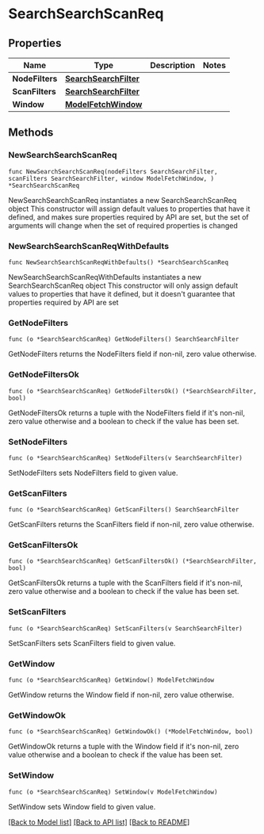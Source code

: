 # SearchSearchScanReq

## Properties

Name | Type | Description | Notes
------------ | ------------- | ------------- | -------------
**NodeFilters** | [**SearchSearchFilter**](SearchSearchFilter.md) |  | 
**ScanFilters** | [**SearchSearchFilter**](SearchSearchFilter.md) |  | 
**Window** | [**ModelFetchWindow**](ModelFetchWindow.md) |  | 

## Methods

### NewSearchSearchScanReq

`func NewSearchSearchScanReq(nodeFilters SearchSearchFilter, scanFilters SearchSearchFilter, window ModelFetchWindow, ) *SearchSearchScanReq`

NewSearchSearchScanReq instantiates a new SearchSearchScanReq object
This constructor will assign default values to properties that have it defined,
and makes sure properties required by API are set, but the set of arguments
will change when the set of required properties is changed

### NewSearchSearchScanReqWithDefaults

`func NewSearchSearchScanReqWithDefaults() *SearchSearchScanReq`

NewSearchSearchScanReqWithDefaults instantiates a new SearchSearchScanReq object
This constructor will only assign default values to properties that have it defined,
but it doesn't guarantee that properties required by API are set

### GetNodeFilters

`func (o *SearchSearchScanReq) GetNodeFilters() SearchSearchFilter`

GetNodeFilters returns the NodeFilters field if non-nil, zero value otherwise.

### GetNodeFiltersOk

`func (o *SearchSearchScanReq) GetNodeFiltersOk() (*SearchSearchFilter, bool)`

GetNodeFiltersOk returns a tuple with the NodeFilters field if it's non-nil, zero value otherwise
and a boolean to check if the value has been set.

### SetNodeFilters

`func (o *SearchSearchScanReq) SetNodeFilters(v SearchSearchFilter)`

SetNodeFilters sets NodeFilters field to given value.


### GetScanFilters

`func (o *SearchSearchScanReq) GetScanFilters() SearchSearchFilter`

GetScanFilters returns the ScanFilters field if non-nil, zero value otherwise.

### GetScanFiltersOk

`func (o *SearchSearchScanReq) GetScanFiltersOk() (*SearchSearchFilter, bool)`

GetScanFiltersOk returns a tuple with the ScanFilters field if it's non-nil, zero value otherwise
and a boolean to check if the value has been set.

### SetScanFilters

`func (o *SearchSearchScanReq) SetScanFilters(v SearchSearchFilter)`

SetScanFilters sets ScanFilters field to given value.


### GetWindow

`func (o *SearchSearchScanReq) GetWindow() ModelFetchWindow`

GetWindow returns the Window field if non-nil, zero value otherwise.

### GetWindowOk

`func (o *SearchSearchScanReq) GetWindowOk() (*ModelFetchWindow, bool)`

GetWindowOk returns a tuple with the Window field if it's non-nil, zero value otherwise
and a boolean to check if the value has been set.

### SetWindow

`func (o *SearchSearchScanReq) SetWindow(v ModelFetchWindow)`

SetWindow sets Window field to given value.



[[Back to Model list]](../README.md#documentation-for-models) [[Back to API list]](../README.md#documentation-for-api-endpoints) [[Back to README]](../README.md)



